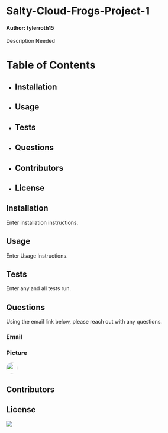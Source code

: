
# Salty-Cloud-Frogs-Project-1
#### Author: tylerroth15

Description Needed

# Table of Contents
* ## Installation 
* ## Usage
* ## Tests
* ## Questions
* ## Contributors
* ## License

## Installation
Enter installation instructions.

## Usage
Enter Usage Instructions.

## Tests
Enter any and all tests run.

## Questions
Using the email link below, please reach out with any questions.

### Email

### Picture
<img src="https://avatars0.githubusercontent.com/u/59520608?v=4" width="30" style="border-radius: 15px"> 

## Contributors


## License
<img src="https://img.shields.io/github/license/tylerroth15/Salty-Cloud-Frogs-Project-1">

